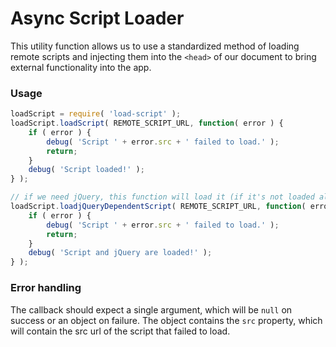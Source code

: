 Async Script Loader
==============

This utility function allows us to use a standardized method of loading remote scripts and injecting them into the `<head>` of our document to bring external functionality into the app.

### Usage
```js
loadScript = require( 'load-script' );
loadScript.loadScript( REMOTE_SCRIPT_URL, function( error ) {
	if ( error ) {
		debug( 'Script ' + error.src + ' failed to load.' );
		return;
	}
	debug( 'Script loaded!' );
} );

// if we need jQuery, this function will load it (if it's not loaded already)
loadScript.loadjQueryDependentScript( REMOTE_SCRIPT_URL, function( error ) {
	if ( error ) {
		debug( 'Script ' + error.src + ' failed to load.' );
		return;
	}
	debug( 'Script and jQuery are loaded!' );
} );
```

### Error handling
The callback should expect a single argument, which will be ```null``` on success or an object on failure. The object contains the ```src``` property, which will contain the src url of the script that failed to load.
